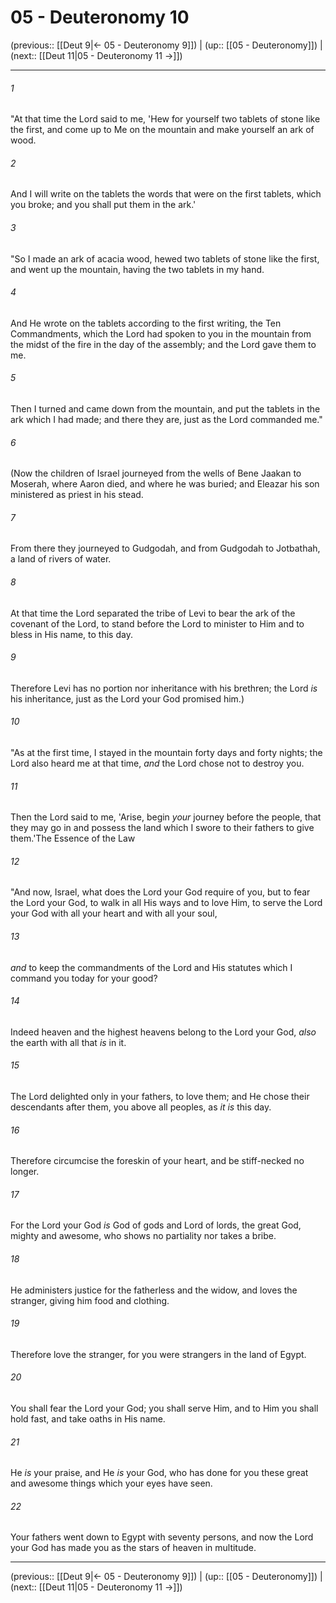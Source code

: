 # 05 - Deuteronomy 10

(previous:: [[Deut 9|← 05 - Deuteronomy 9]]) | (up:: [[05 - Deuteronomy]]) | (next:: [[Deut 11|05 - Deuteronomy 11 →]])

***


###### 1 
"At that time the Lord said to me, 'Hew for yourself two tablets of stone like the first, and come up to Me on the mountain and make yourself an ark of wood. 

###### 2 
And I will write on the tablets the words that were on the first tablets, which you broke; and you shall put them in the ark.' 

###### 3 
"So I made an ark of acacia wood, hewed two tablets of stone like the first, and went up the mountain, having the two tablets in my hand. 

###### 4 
And He wrote on the tablets according to the first writing, the Ten Commandments, which the Lord had spoken to you in the mountain from the midst of the fire in the day of the assembly; and the Lord gave them to me. 

###### 5 
Then I turned and came down from the mountain, and put the tablets in the ark which I had made; and there they are, just as the Lord commanded me." 

###### 6 
(Now the children of Israel journeyed from the wells of Bene Jaakan to Moserah, where Aaron died, and where he was buried; and Eleazar his son ministered as priest in his stead. 

###### 7 
From there they journeyed to Gudgodah, and from Gudgodah to Jotbathah, a land of rivers of water. 

###### 8 
At that time the Lord separated the tribe of Levi to bear the ark of the covenant of the Lord, to stand before the Lord to minister to Him and to bless in His name, to this day. 

###### 9 
Therefore Levi has no portion nor inheritance with his brethren; the Lord _is_ his inheritance, just as the Lord your God promised him.) 

###### 10 
"As at the first time, I stayed in the mountain forty days and forty nights; the Lord also heard me at that time, _and_ the Lord chose not to destroy you. 

###### 11 
Then the Lord said to me, 'Arise, begin _your_ journey before the people, that they may go in and possess the land which I swore to their fathers to give them.'The Essence of the Law 

###### 12 
"And now, Israel, what does the Lord your God require of you, but to fear the Lord your God, to walk in all His ways and to love Him, to serve the Lord your God with all your heart and with all your soul, 

###### 13 
_and_ to keep the commandments of the Lord and His statutes which I command you today for your good? 

###### 14 
Indeed heaven and the highest heavens belong to the Lord your God, _also_ the earth with all that _is_ in it. 

###### 15 
The Lord delighted only in your fathers, to love them; and He chose their descendants after them, you above all peoples, as _it is_ this day. 

###### 16 
Therefore circumcise the foreskin of your heart, and be stiff-necked no longer. 

###### 17 
For the Lord your God _is_ God of gods and Lord of lords, the great God, mighty and awesome, who shows no partiality nor takes a bribe. 

###### 18 
He administers justice for the fatherless and the widow, and loves the stranger, giving him food and clothing. 

###### 19 
Therefore love the stranger, for you were strangers in the land of Egypt. 

###### 20 
You shall fear the Lord your God; you shall serve Him, and to Him you shall hold fast, and take oaths in His name. 

###### 21 
He _is_ your praise, and He _is_ your God, who has done for you these great and awesome things which your eyes have seen. 

###### 22 
Your fathers went down to Egypt with seventy persons, and now the Lord your God has made you as the stars of heaven in multitude.

***

(previous:: [[Deut 9|← 05 - Deuteronomy 9]]) | (up:: [[05 - Deuteronomy]]) | (next:: [[Deut 11|05 - Deuteronomy 11 →]])
